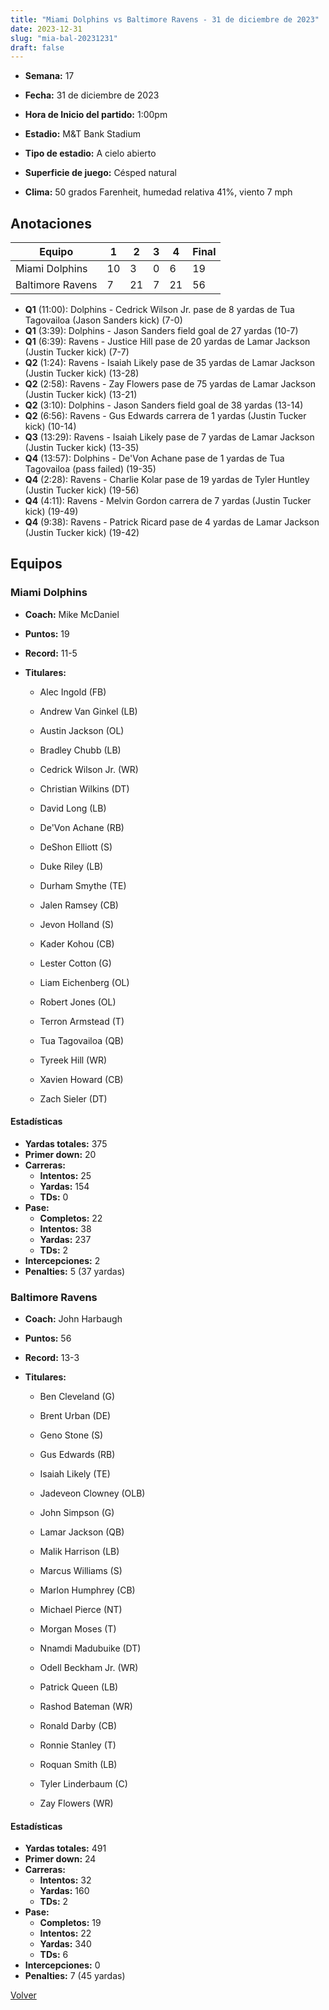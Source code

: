 ```yaml
---
title: "Miami Dolphins vs Baltimore Ravens - 31 de diciembre de 2023"
date: 2023-12-31
slug: "mia-bal-20231231"
draft: false
---
```


* **Semana:** 17
* **Fecha:** 31 de diciembre de 2023

* **Hora de Inicio del partido:** 1:00pm
* **Estadio:** M&T Bank Stadium
* **Tipo de estadio:** A cielo abierto
* **Superficie de juego:** Césped natural
* **Clima:** 50 grados Farenheit, humedad relativa 41%, viento 7 mph





## Anotaciones
| Equipo | 1 | 2 | 3 | 4 | Final |
|--------|---|---|---|---|-------|
| Miami Dolphins  | 10 | 3 | 0 | 6  | 19 |
| Baltimore Ravens  | 7 | 21 | 7 | 21  | 56 |
* **Q1** (11:00): Dolphins - Cedrick Wilson Jr. pase de 8 yardas de Tua Tagovailoa (Jason Sanders kick) (7-0)
* **Q1** (3:39): Dolphins - Jason Sanders field goal de 27 yardas (10-7)
* **Q1** (6:39): Ravens - Justice Hill pase de 20 yardas de Lamar Jackson (Justin Tucker kick) (7-7)
* **Q2** (1:24): Ravens - Isaiah Likely pase de 35 yardas de Lamar Jackson (Justin Tucker kick) (13-28)
* **Q2** (2:58): Ravens - Zay Flowers pase de 75 yardas de Lamar Jackson (Justin Tucker kick) (13-21)
* **Q2** (3:10): Dolphins - Jason Sanders field goal de 38 yardas (13-14)
* **Q2** (6:56): Ravens - Gus Edwards carrera de 1 yardas (Justin Tucker kick) (10-14)
* **Q3** (13:29): Ravens - Isaiah Likely pase de 7 yardas de Lamar Jackson (Justin Tucker kick) (13-35)
* **Q4** (13:57): Dolphins - De'Von Achane pase de 1 yardas de Tua Tagovailoa (pass failed) (19-35)
* **Q4** (2:28): Ravens - Charlie Kolar pase de 19 yardas de Tyler Huntley (Justin Tucker kick) (19-56)
* **Q4** (4:11): Ravens - Melvin Gordon carrera de 7 yardas (Justin Tucker kick) (19-49)
* **Q4** (9:38): Ravens - Patrick Ricard pase de 4 yardas de Lamar Jackson (Justin Tucker kick) (19-42)


## Equipos


### Miami Dolphins
* **Coach:** Mike McDaniel
* **Puntos:** 19
* **Record:** 11-5
* **Titulares:** 

  * Alec Ingold (FB) 

  * Andrew Van Ginkel (LB) 

  * Austin Jackson (OL) 

  * Bradley Chubb (LB) 

  * Cedrick Wilson Jr. (WR) 

  * Christian Wilkins (DT) 

  * David Long (LB) 

  * De'Von Achane (RB) 

  * DeShon Elliott (S) 

  * Duke Riley (LB) 

  * Durham Smythe (TE) 

  * Jalen Ramsey (CB) 

  * Jevon Holland (S) 

  * Kader Kohou (CB) 

  * Lester Cotton (G) 

  * Liam Eichenberg (OL) 

  * Robert Jones (OL) 

  * Terron Armstead (T) 

  * Tua Tagovailoa (QB) 

  * Tyreek Hill (WR) 

  * Xavien Howard (CB) 

  * Zach Sieler (DT) 

#### Estadísticas
* **Yardas totales:** 375
* **Primer down:** 20
* **Carreras:**
  * **Intentos:** 25
  * **Yardas:** 154
  * **TDs:** 0
* **Pase:**
  * **Completos:** 22
  * **Intentos:** 38
  * **Yardas:** 237
  * **TDs:** 2
* **Intercepciones:** 2
* **Penalties:** 5 (37 yardas)

### Baltimore Ravens
* **Coach:** John Harbaugh
* **Puntos:** 56
* **Record:** 13-3
* **Titulares:** 

  * Ben Cleveland (G) 

  * Brent Urban (DE) 

  * Geno Stone (S) 

  * Gus Edwards (RB) 

  * Isaiah Likely (TE) 

  * Jadeveon Clowney (OLB) 

  * John Simpson (G) 

  * Lamar Jackson (QB) 

  * Malik Harrison (LB) 

  * Marcus Williams (S) 

  * Marlon Humphrey (CB) 

  * Michael Pierce (NT) 

  * Morgan Moses (T) 

  * Nnamdi Madubuike (DT) 

  * Odell Beckham Jr. (WR) 

  * Patrick Queen (LB) 

  * Rashod Bateman (WR) 

  * Ronald Darby (CB) 

  * Ronnie Stanley (T) 

  * Roquan Smith (LB) 

  * Tyler Linderbaum (C) 

  * Zay Flowers (WR) 

#### Estadísticas
* **Yardas totales:** 491
* **Primer down:** 24
* **Carreras:**
  * **Intentos:** 32
  * **Yardas:** 160
  * **TDs:** 2
* **Pase:**
  * **Completos:** 19
  * **Intentos:** 22
  * **Yardas:** 340
  * **TDs:** 6
* **Intercepciones:** 0
* **Penalties:** 7 (45 yardas)


[Volver](/historia/2023)
